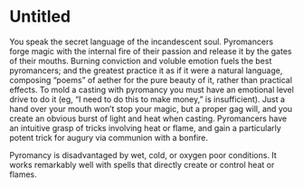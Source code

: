 # Untitled

You speak the secret language of the incandescent soul. Pyromancers forge magic with the internal fire of their passion and release it by the gates of their mouths. Burning conviction and voluble emotion fuels the best pyromancers; and the greatest practice it as if it were a natural language, composing “poems” of aether for the pure beauty of it, rather than practical effects. To mold a casting with pyromancy you must have an emotional level drive to do it (eg, “I need to do this to make money,” is insufficient). Just a hand over your mouth won’t stop your magic, but a proper gag will, and you create an obvious burst of light and heat when casting. Pyromancers have an intuitive grasp of tricks involving heat or flame, and gain a particularly potent trick for augury via communion with a bonfire.

Pyromancy is disadvantaged by wet, cold, or oxygen poor conditions. It works remarkably well with spells that directly create or control heat or flames.